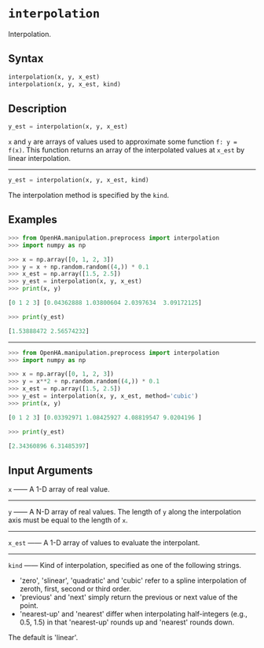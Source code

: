 # `interpolation`

Interpolation.

## Syntax

```python
interpolation(x, y, x_est)
interpolation(x, y, x_est, kind)
```

## Description

```python
y_est = interpolation(x, y, x_est)
```

`x` and `y` are arrays of values used to approximate some function `f: y = f(x)`.
This function returns an array of the interpolated values at `x_est` by linear interpolation.

---

```python
y_est = interpolation(x, y, x_est, kind)
```

The interpolation method is specified by the `kind`.

## Examples

```python
>>> from OpenHA.manipulation.preprocess import interpolation
>>> import numpy as np

>>> x = np.array([0, 1, 2, 3])
>>> y = x + np.random.random((4,)) * 0.1
>>> x_est = np.array([1.5, 2.5])
>>> y_est = interpolation(x, y, x_est)
>>> print(x, y)

[0 1 2 3] [0.04362888 1.03800604 2.0397634  3.09172125]

>>> print(y_est)

[1.53888472 2.56574232]

```

---

```python
>>> from OpenHA.manipulation.preprocess import interpolation
>>> import numpy as np

>>> x = np.array([0, 1, 2, 3])
>>> y = x**2 + np.random.random((4,)) * 0.1
>>> x_est = np.array([1.5, 2.5])
>>> y_est = interpolation(x, y, x_est, method='cubic')
>>> print(x, y)

[0 1 2 3] [0.03392971 1.08425927 4.08819547 9.0204196 ]

>>> print(y_est)

[2.34360896 6.31485397]

```

## Input Arguments

`x` —— A 1-D array of real value.

---

`y` —— A N-D array of real values. The length of `y` along the interpolation axis must be equal to the length of `x`.

---

`x_est` —— A 1-D array of values to evaluate the interpolant.

---

`kind` —— Kind of interpolation, specified as one of the following strings.

- 'zero', 'slinear', 'quadratic' and 'cubic' refer to a spline interpolation of zeroth, first, second or third order.
- 'previous' and 'next' simply return the previous or next value of the point.
- 'nearest-up' and 'nearest' differ when interpolating half-integers (e.g., 0.5, 1.5) in that 'nearest-up' rounds up and 'nearest' rounds down.

The default is 'linear'.
